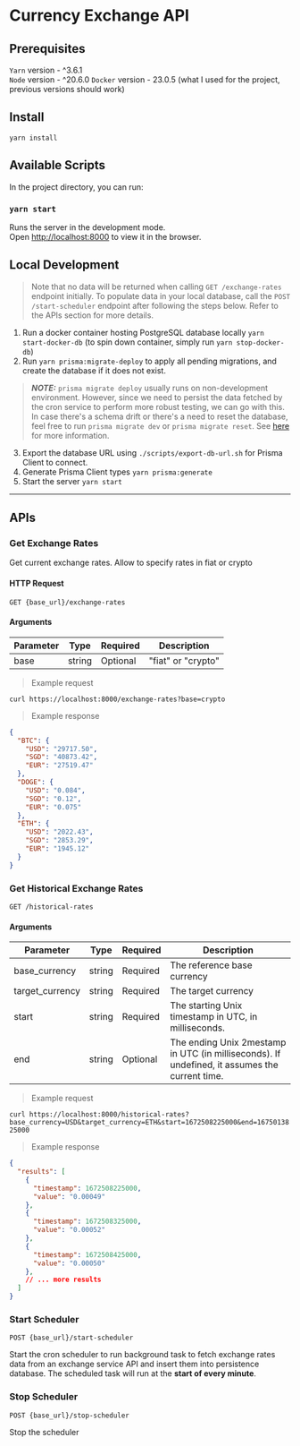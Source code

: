 # Currency Exchange API

## Prerequisites

`Yarn` version - ^3.6.1  
`Node` version - ^20.6.0
`Docker` version - 23.0.5 (what I used for the project, previous versions should work)


## Install

```
yarn install
```

## Available Scripts

In the project directory, you can run:

### `yarn start`

Runs the server in the development mode.\
Open [http://localhost:8000](http://localhost:8000) to view it in the browser.

## Local Development

> Note that no data will be returned when calling `GET /exchange-rates` endpoint initially. To populate data in your local database, call the `POST /start-scheduler` endpoint after following the steps below. Refer to the APIs section for more details.

1. Run a docker container hosting PostgreSQL database locally `yarn start-docker-db` (to spin down container, simply run `yarn stop-docker-db`)
2. Run `yarn prisma:migrate-deploy` to apply all pending migrations, and create the database if it does not exist.
> **_NOTE:_** `prisma migrate deploy` usually runs on non-development environment. However, since we need to persist the data fetched by the cron service to perform more robust testing, we can go with this. In case there's a schema drift or there's a need to reset the database, feel free to run `prisma migrate dev` or `prisma migrate reset`. See [here](https://www.prisma.io/docs/reference/api-reference/command-reference#migrate-dev) for more information.
3. Export the database URL using `./scripts/export-db-url.sh` for Prisma Client to connect.
4. Generate Prisma Client types `yarn prisma:generate`
5. Start the server `yarn start`

---
## APIs

### Get Exchange Rates

Get current exchange rates. Allow to specify rates in fiat or crypto

#### HTTP Request

`GET {base_url}/exchange-rates`

#### Arguments
| Parameter   | Type   | Required | Description        |
|-------------|--------|----------| -------------------|
| base        | string | Optional | "fiat" or "crypto" |

> Example request

`curl https://localhost:8000/exchange-rates?base=crypto`

> Example response

```JSON
{
  "BTC": {
    "USD": "29717.50",
    "SGD": "40873.42",
    "EUR": "27519.47"
  },
  "DOGE": {
    "USD": "0.084",
    "SGD": "0.12",
    "EUR": "0.075"
  },
  "ETH": {
    "USD": "2022.43",
    "SGD": "2853.29",
    "EUR": "1945.12"
  }
}
```

### Get Historical Exchange Rates

`GET /historical-rates`

#### Arguments
| Parameter       | Type   | Required | Description                 |
|-----------------|--------|----------| ----------------------------|
| base_currency   | string | Required | The reference base currency |
| target_currency | string | Required | The target currency         |
| start           | string | Required | The starting Unix timestamp in UTC, in milliseconds. |
| end             | string | Optional | The ending Unix 2mestamp in UTC (in milliseconds). If undefined, it assumes the current time. |

> Example request

`curl https://localhost:8000/historical-rates?base_currency=USD&target_currency=ETH&start=1672508225000&end=1675013825000`

> Example response

```JSON
{
  "results": [
    {
      "timestamp": 1672508225000,
      "value": "0.00049"
    },
    {
      "timestamp": 1672508325000,
      "value": "0.00052"
    },
    {
      "timestamp": 1672508425000,
      "value": "0.00050"
    },
    // ... more results
  ]
}
```

### Start Scheduler

`POST {base_url}/start-scheduler`

Start the cron scheduler to run background task to fetch exchange rates data from an exchange service API and insert them into persistence database. The scheduled task will run at the **start of every minute**.

### Stop Scheduler

`POST {base_url}/stop-scheduler`

Stop the scheduler
